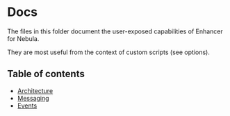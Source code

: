 # Docs

The files in this folder document the user-exposed capabilities of Enhancer for Nebula.

They are most useful from the context of custom scripts (see options).


## Table of contents

- [Architecture](architecture.md)
- [Messaging](messages.md)
- [Events](events.md)